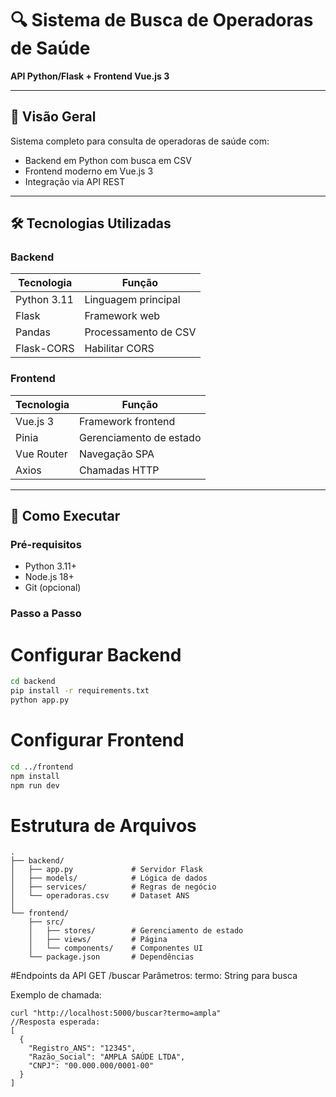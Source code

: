 # 🔍 Sistema de Busca de Operadoras de Saúde

**API Python/Flask + Frontend Vue.js 3**

---

## 📌 Visão Geral
Sistema completo para consulta de operadoras de saúde com:
- Backend em Python com busca em CSV
- Frontend moderno em Vue.js 3
- Integração via API REST

---

## 🛠️ Tecnologias Utilizadas

### Backend
| Tecnologia       | Função                |
|------------------|-----------------------|
| Python 3.11      | Linguagem principal   |
| Flask            | Framework web         |
| Pandas           | Processamento de CSV  |
| Flask-CORS       | Habilitar CORS        |

### Frontend
| Tecnologia       | Função                |
|------------------|-----------------------|
| Vue.js 3         | Framework frontend    |
| Pinia            | Gerenciamento de estado |
| Vue Router       | Navegação SPA         |
| Axios            | Chamadas HTTP         |

---

## 🚀 Como Executar

### Pré-requisitos
- Python 3.11+
- Node.js 18+
- Git (opcional)

### Passo a Passo

# Configurar Backend

```bash
cd backend
pip install -r requirements.txt
python app.py
```
# Configurar Frontend
```bash
cd ../frontend
npm install
npm run dev
```
# Estrutura de Arquivos
```
.
├── backend/
│   ├── app.py             # Servidor Flask
│   ├── models/            # Lógica de dados
│   ├── services/          # Regras de negócio
│   └── operadoras.csv     # Dataset ANS
│
└── frontend/
    ├── src/
    │   ├── stores/        # Gerenciamento de estado
    │   ├── views/         # Página
    │   └── components/    # Componentes UI
    └── package.json       # Dependências
```

#Endpoints da API
GET /buscar
Parâmetros:
termo: String para busca

Exemplo de chamada:
```
curl "http://localhost:5000/buscar?termo=ampla"
//Resposta esperada:
[
  {
    "Registro_ANS": "12345",
    "Razão_Social": "AMPLA SAÚDE LTDA",
    "CNPJ": "00.000.000/0001-00"
  }
]
```

